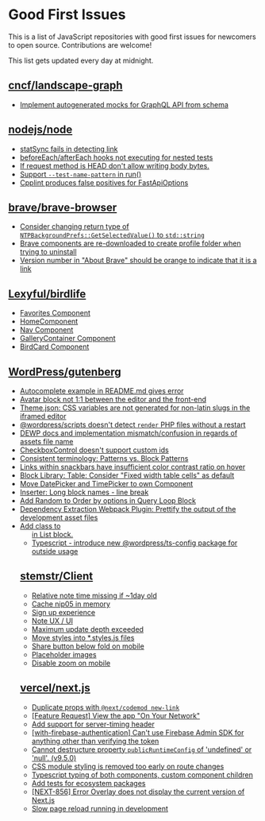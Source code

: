# Good First Issues

This is a list of JavaScript repositories with good first issues for newcomers to open source. Contributions are welcome!

This list gets updated every day at midnight.

## [cncf/landscape-graph](https://github.com/cncf/landscape-graph)

- [Implement autogenerated mocks for GraphQL API from schema](https://github.com/cncf/landscape-graph/issues/103)

## [nodejs/node](https://github.com/nodejs/node)

- [statSync fails in detecting link](https://github.com/nodejs/node/issues/47633)
- [beforeEach/afterEach hooks not executing for nested tests](https://github.com/nodejs/node/issues/47643)
- [If request method is HEAD don't allow writing body bytes.](https://github.com/nodejs/node/issues/47480)
- [Support `--test-name-pattern` in run()](https://github.com/nodejs/node/issues/46045)
- [Cpplint produces false positives for FastApiOptions](https://github.com/nodejs/node/issues/45761)

## [brave/brave-browser](https://github.com/brave/brave-browser)

- [Consider changing return type of `NTPBackgroundPrefs::GetSelectedValue()` to `std::string`](https://github.com/brave/brave-browser/issues/25602)
- [Brave components are re-downloaded to create profile folder when trying to uninstall](https://github.com/brave/brave-browser/issues/1812)
- [Version number in "About Brave" should be orange to indicate that it is a link](https://github.com/brave/brave-browser/issues/26040)

## [Lexyful/birdlife](https://github.com/Lexyful/birdlife)

- [Favorites Component](https://github.com/Lexyful/birdlife/issues/9)
- [HomeComponent](https://github.com/Lexyful/birdlife/issues/7)
- [Nav Component](https://github.com/Lexyful/birdlife/issues/6)
- [GalleryContainer Component](https://github.com/Lexyful/birdlife/issues/5)
- [BirdCard Component](https://github.com/Lexyful/birdlife/issues/4)

## [WordPress/gutenberg](https://github.com/WordPress/gutenberg)

- [Autocomplete example in README.md gives error](https://github.com/WordPress/gutenberg/issues/16624)
- [Avatar block not 1:1 between the editor and the front-end](https://github.com/WordPress/gutenberg/issues/49775)
- [Theme.json: CSS variables are not generated for non-latin slugs in the iframed editor](https://github.com/WordPress/gutenberg/issues/49711)
- [@wordpress/scripts doesn't detect `render` PHP files without a restart](https://github.com/WordPress/gutenberg/issues/49790)
- [DEWP docs and implementation mismatch/confusion in regards of assets file name](https://github.com/WordPress/gutenberg/issues/49872)
- [CheckboxControl doesn't support custom ids](https://github.com/WordPress/gutenberg/issues/49852)
- [Consistent terminology: Patterns vs. Block Patterns](https://github.com/WordPress/gutenberg/issues/49617)
- [Links within snackbars have insufficient color contrast ratio on hover](https://github.com/WordPress/gutenberg/issues/47273)
- [Block Library: Table: Consider "Fixed width table cells" as default](https://github.com/WordPress/gutenberg/issues/16045)
- [Move DatePicker and TimePicker to own Component](https://github.com/WordPress/gutenberg/issues/18072)
- [Inserter: Long block names - line break](https://github.com/WordPress/gutenberg/issues/8047)
- [Add Random to Order by options in Query Loop Block](https://github.com/WordPress/gutenberg/issues/40481)
- [Dependency Extraction Webpack Plugin: Prettify the output of the development asset files ](https://github.com/WordPress/gutenberg/issues/48106)
- [Add class to <ul> in List block.](https://github.com/WordPress/gutenberg/issues/12420)
- [Typescript - introduce new @wordpress/ts-config package for outside usage](https://github.com/WordPress/gutenberg/issues/48954)

## [stemstr/Client](https://github.com/stemstr/Client)

- [Relative note time missing if ~1day old](https://github.com/stemstr/Client/issues/66)
- [Cache nip05 in memory](https://github.com/stemstr/Client/issues/64)
- [Sign up experience](https://github.com/stemstr/Client/issues/20)
- [Note UX / UI](https://github.com/stemstr/Client/issues/22)
- [Maximum update depth exceeded](https://github.com/stemstr/Client/issues/51)
- [Move styles into *.styles.js files](https://github.com/stemstr/Client/issues/38)
- [Share button below fold on mobile](https://github.com/stemstr/Client/issues/48)
- [Placeholder images](https://github.com/stemstr/Client/issues/34)
- [Disable zoom on mobile](https://github.com/stemstr/Client/issues/26)

## [vercel/next.js](https://github.com/vercel/next.js)

- [Duplicate props with `@next/codemod new-link`](https://github.com/vercel/next.js/issues/41925)
- [[Feature Request] View the app "On Your Network"](https://github.com/vercel/next.js/issues/11367)
- [Add support for server-timing header](https://github.com/vercel/next.js/issues/12382)
- [[with-firebase-authentication] Can't use Firebase Admin SDK for anything other than verifying the token](https://github.com/vercel/next.js/issues/14139)
- [Cannot destructure property `publicRuntimeConfig` of 'undefined' or 'null'. (v9.5.0)](https://github.com/vercel/next.js/issues/15568)
- [CSS module styling is removed too early on route changes](https://github.com/vercel/next.js/issues/17464)
- [Typescript typing of both <Head /> components, custom component children](https://github.com/vercel/next.js/issues/19168)
- [Add tests for ecosystem packages](https://github.com/vercel/next.js/issues/31690)
- [[NEXT-856] Error Overlay does not display the current version of Next.js](https://github.com/vercel/next.js/issues/47124)
- [Slow page reload running in development](https://github.com/vercel/next.js/issues/25108)

